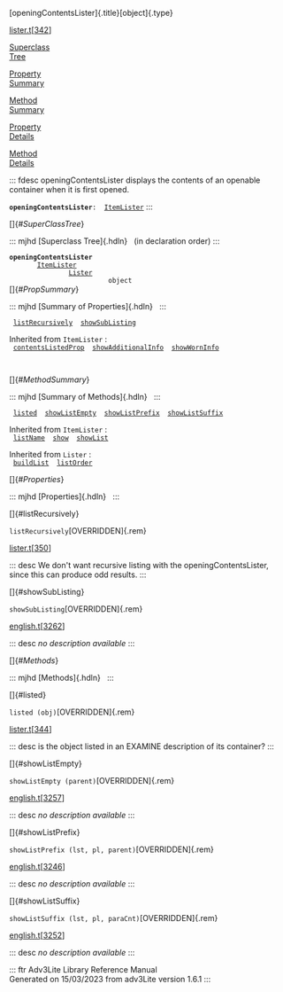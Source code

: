 [openingContentsLister]{.title}[object]{.type}

[lister.t](../file/lister.t.html)\[[342](../source/lister.t.html#342)\]

[Superclass\
Tree](#_SuperClassTree_)

[Property\
Summary](#_PropSummary_)

[Method\
Summary](#_MethodSummary_)

[Property\
Details](#_Properties_)

[Method\
Details](#_Methods_)

::: fdesc
openingContentsLister displays the contents of an openable container
when it is first opened.

**`openingContentsLister`**` :   `[`ItemLister`](../object/ItemLister.html)
:::

[]{#_SuperClassTree_}

::: mjhd
[Superclass Tree]{.hdln}   (in declaration order)
:::

**`openingContentsLister`**\
`         `[`ItemLister`](../object/ItemLister.html)\
`                 `[`Lister`](../object/Lister.html)\
`                         object`\
[]{#_PropSummary_}

::: mjhd
[Summary of Properties]{.hdln}  
:::

` `[`listRecursively`](#listRecursively)`  `[`showSubListing`](#showSubListing)`  `

Inherited from `ItemLister` :\
` `[`contentsListedProp`](../object/ItemLister.html#contentsListedProp)`  `[`showAdditionalInfo`](../object/ItemLister.html#showAdditionalInfo)`  `[`showWornInfo`](../object/ItemLister.html#showWornInfo)`  `

` `

[]{#_MethodSummary_}

::: mjhd
[Summary of Methods]{.hdln}  
:::

` `[`listed`](#listed)`  `[`showListEmpty`](#showListEmpty)`  `[`showListPrefix`](#showListPrefix)`  `[`showListSuffix`](#showListSuffix)`  `

Inherited from `ItemLister` :\
` `[`listName`](../object/ItemLister.html#listName)`  `[`show`](../object/ItemLister.html#show)`  `[`showList`](../object/ItemLister.html#showList)`  `

Inherited from `Lister` :\
` `[`buildList`](../object/Lister.html#buildList)`  `[`listOrder`](../object/Lister.html#listOrder)`  `

[]{#_Properties_}

::: mjhd
[Properties]{.hdln}  
:::

[]{#listRecursively}

`listRecursively`[OVERRIDDEN]{.rem}

[lister.t](../file/lister.t.html)\[[350](../source/lister.t.html#350)\]

::: desc
We don\'t want recursive listing with the openingContentsLister, since
this can produce odd results.
:::

[]{#showSubListing}

`showSubListing`[OVERRIDDEN]{.rem}

[english.t](../file/english.t.html)\[[3262](../source/english.t.html#3262)\]

::: desc
*no description available*
:::

[]{#_Methods_}

::: mjhd
[Methods]{.hdln}  
:::

[]{#listed}

`listed (obj)`[OVERRIDDEN]{.rem}

[lister.t](../file/lister.t.html)\[[344](../source/lister.t.html#344)\]

::: desc
is the object listed in an EXAMINE description of its container?
:::

[]{#showListEmpty}

`showListEmpty (parent)`[OVERRIDDEN]{.rem}

[english.t](../file/english.t.html)\[[3257](../source/english.t.html#3257)\]

::: desc
*no description available*
:::

[]{#showListPrefix}

`showListPrefix (lst, pl, parent)`[OVERRIDDEN]{.rem}

[english.t](../file/english.t.html)\[[3246](../source/english.t.html#3246)\]

::: desc
*no description available*
:::

[]{#showListSuffix}

`showListSuffix (lst, pl, paraCnt)`[OVERRIDDEN]{.rem}

[english.t](../file/english.t.html)\[[3252](../source/english.t.html#3252)\]

::: desc
*no description available*
:::

::: ftr
Adv3Lite Library Reference Manual\
Generated on 15/03/2023 from adv3Lite version 1.6.1
:::
